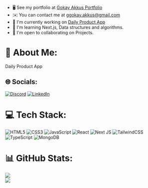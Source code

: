* 🖥️  See my portfolio at [Gokay Akkus Portfolio](https://gokayakkus.vercel.app/)
* ✉️  You can contact me at [ggokay.akkus@gmail.com](mailto:ggokay.akkus@gmail.com)
* 🚀  I'm currently working on [Daily Product App](https://dailygoodproduct.vercel.app/)
* 🧠  I'm learning Next.js, Data structures and algorithms.
* 🤝  I'm open to collaborating on Projects.

# 💫 About Me:
Daily Product App


## 🌐 Socials:
[![Discord](https://img.shields.io/badge/Discord-%237289DA.svg?logo=discord&logoColor=white)](https://discord.gg/_gokay) [![LinkedIn](https://img.shields.io/badge/LinkedIn-%230077B5.svg?logo=linkedin&logoColor=white)](https://linkedin.com/in/gokay-akkus) 

# 💻 Tech Stack:
![HTML5](https://img.shields.io/badge/html5-%23E34F26.svg?style=for-the-badge&logo=html5&logoColor=white) ![CSS3](https://img.shields.io/badge/css3-%231572B6.svg?style=for-the-badge&logo=css3&logoColor=white) ![JavaScript](https://img.shields.io/badge/javascript-%23323330.svg?style=for-the-badge&logo=javascript&logoColor=%23F7DF1E) ![React](https://img.shields.io/badge/react-%2320232a.svg?style=for-the-badge&logo=react&logoColor=%2361DAFB) ![Next JS](https://img.shields.io/badge/Next-black?style=for-the-badge&logo=next.js&logoColor=white) ![TailwindCSS](https://img.shields.io/badge/tailwindcss-%2338B2AC.svg?style=for-the-badge&logo=tailwind-css&logoColor=white) ![TypeScript](https://img.shields.io/badge/typescript-%23007ACC.svg?style=for-the-badge&logo=typescript&logoColor=white) ![MongoDB](https://img.shields.io/badge/MongoDB-%234ea94b.svg?style=for-the-badge&logo=mongodb&logoColor=white)
# 📊 GitHub Stats:
![](https://github-readme-stats.vercel.app/api?username=GokayA&show_icons=true&hide=stars,issues,&count_private=true&title_color=0891b2&text_color=ffffff&icon_color=0891b2&bg_color=1c1917&hide_border=true&show_icons=true)<br/>
![](https://github-readme-streak-stats.herokuapp.com/?user=GokayA&theme=dark&hide_border=false)
<br/>


<!-- Proudly created with GPRM ( https://gprm.itsvg.in ) -->
